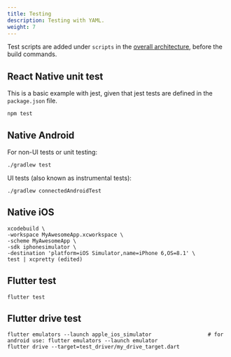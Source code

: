 ```yaml
---
title: Testing
description: Testing with YAML.
weight: 7
---
```


Test scripts are added under `scripts` in the [overall architecture](../yaml/yaml/#template), before the build commands.

## React Native unit test

This is a basic example with jest, given that jest tests are defined in the `package.json` file.

    npm test

## Native Android

For non-UI tests or unit testing:

    ./gradlew test

UI tests (also known as instrumental tests):

    ./gradlew connectedAndroidTest

## Native iOS

    xcodebuild \
    -workspace MyAwesomeApp.xcworkspace \
    -scheme MyAwesomeApp \
    -sdk iphonesimulator \
    -destination 'platform=iOS Simulator,name=iPhone 6,OS=8.1' \
    test | xcpretty (edited) 

## Flutter test
    flutter test

## Flutter drive test

    flutter emulators --launch apple_ios_simulator                  # for android use: flutter emulators --launch emulator
    flutter drive --target=test_driver/my_drive_target.dart
